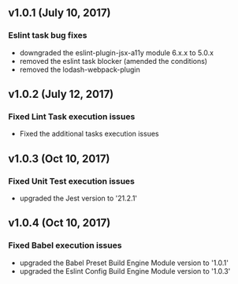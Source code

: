 ## v1.0.1 (July 10, 2017)

### Eslint task bug fixes
- downgraded the eslint-plugin-jsx-a11y module 6.x.x to 5.0.x
- removed the eslint task blocker (amended the conditions)
- removed the lodash-webpack-plugin

## v1.0.2 (July 12, 2017)

### Fixed Lint Task execution issues
- Fixed the additional tasks execution issues

## v1.0.3 (Oct 10, 2017)

### Fixed Unit Test execution issues
- upgraded the Jest version to '21.2.1'


## v1.0.4 (Oct 10, 2017)

### Fixed Babel execution issues
- upgraded the Babel Preset Build Engine Module version to '1.0.1'
- upgraded the Eslint Config Build Engine Module version to '1.0.3'

